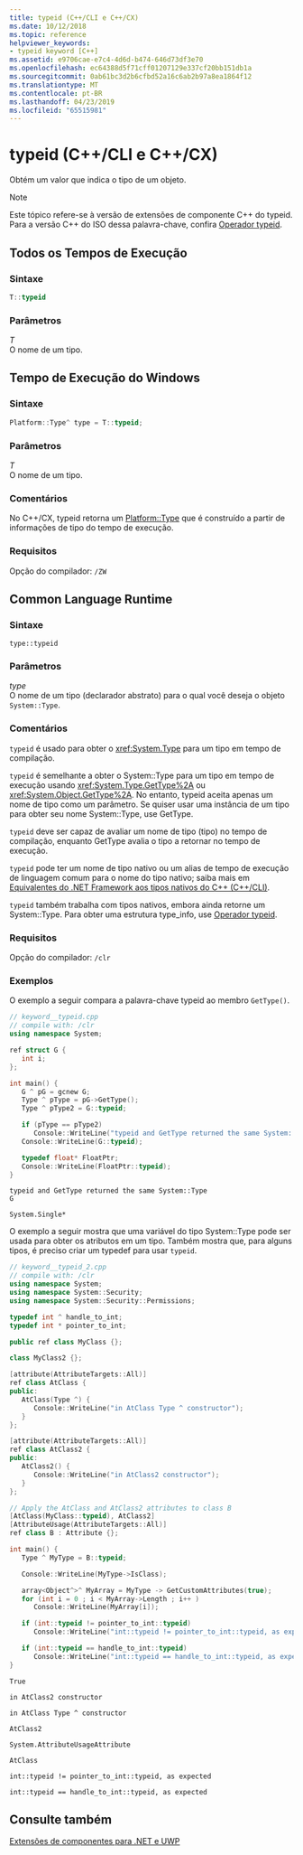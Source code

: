 ```yaml
---
title: typeid (C++/CLI e C++/CX)
ms.date: 10/12/2018
ms.topic: reference
helpviewer_keywords:
- typeid keyword [C++]
ms.assetid: e9706cae-e7c4-4d6d-b474-646d73df3e70
ms.openlocfilehash: ec64388d5f71cff01207129e337cf20bb151db1a
ms.sourcegitcommit: 0ab61bc3d2b6cfbd52a16c6ab2b97a8ea1864f12
ms.translationtype: MT
ms.contentlocale: pt-BR
ms.lasthandoff: 04/23/2019
ms.locfileid: "65515981"
---
```

# <a name="typeid--ccli-and-ccx"></a>typeid (C++/CLI e C++/CX)

Obtém um valor que indica o tipo de um objeto.

> [!NOTE]
> Este tópico refere-se à versão de extensões de componente C++ do typeid. Para a versão C++ do ISO dessa palavra-chave, confira [Operador typeid](../cpp/typeid-operator.md).

## <a name="all-runtimes"></a>Todos os Tempos de Execução

### <a name="syntax"></a>Sintaxe

```cpp
T::typeid
```

### <a name="parameters"></a>Parâmetros

*T*<br/>
O nome de um tipo.

## <a name="windows-runtime"></a>Tempo de Execução do Windows

### <a name="syntax"></a>Sintaxe

```cpp
Platform::Type^ type = T::typeid;
```

### <a name="parameters"></a>Parâmetros

*T*<br/>
O nome de um tipo.

### <a name="remarks"></a>Comentários

No C++/CX, typeid retorna um [Platform::Type](../cppcx/platform-type-class.md) que é construído a partir de informações de tipo do tempo de execução.

### <a name="requirements"></a>Requisitos

Opção do compilador: `/ZW`

## <a name="common-language-runtime"></a>Common Language Runtime

### <a name="syntax"></a>Sintaxe

```
type::typeid
```

### <a name="parameters"></a>Parâmetros

*type*<br/>
O nome de um tipo (declarador abstrato) para o qual você deseja o objeto `System::Type`.

### <a name="remarks"></a>Comentários

`typeid` é usado para obter o <xref:System.Type> para um tipo em tempo de compilação.

`typeid` é semelhante a obter o System::Type para um tipo em tempo de execução usando <xref:System.Type.GetType%2A> ou <xref:System.Object.GetType%2A>. No entanto, typeid aceita apenas um nome de tipo como um parâmetro.  Se quiser usar uma instância de um tipo para obter seu nome System::Type, use GetType.

`typeid` deve ser capaz de avaliar um nome de tipo (tipo) no tempo de compilação, enquanto GetType avalia o tipo a retornar no tempo de execução.

`typeid` pode ter um nome de tipo nativo ou um alias de tempo de execução de linguagem comum para o nome do tipo nativo; saiba mais em [Equivalentes do .NET Framework aos tipos nativos do C++ (C++/CLI)](../dotnet/dotnet-framework-equivalents-to-cpp-native-types-cpp-cli.md).

`typeid` também trabalha com tipos nativos, embora ainda retorne um System::Type.  Para obter uma estrutura type_info, use [Operador typeid](../cpp/typeid-operator.md).

### <a name="requirements"></a>Requisitos

Opção do compilador: `/clr`

### <a name="examples"></a>Exemplos

O exemplo a seguir compara a palavra-chave typeid ao membro `GetType()`.

```cpp
// keyword__typeid.cpp
// compile with: /clr
using namespace System;

ref struct G {
   int i;
};

int main() {
   G ^ pG = gcnew G;
   Type ^ pType = pG->GetType();
   Type ^ pType2 = G::typeid;

   if (pType == pType2)
      Console::WriteLine("typeid and GetType returned the same System::Type");
   Console::WriteLine(G::typeid);

   typedef float* FloatPtr;
   Console::WriteLine(FloatPtr::typeid);
}
```

```Output
typeid and GetType returned the same System::Type
G

System.Single*
```

O exemplo a seguir mostra que uma variável do tipo System::Type pode ser usada para obter os atributos em um tipo.  Também mostra que, para alguns tipos, é preciso criar um typedef para usar `typeid`.

```cpp
// keyword__typeid_2.cpp
// compile with: /clr
using namespace System;
using namespace System::Security;
using namespace System::Security::Permissions;

typedef int ^ handle_to_int;
typedef int * pointer_to_int;

public ref class MyClass {};

class MyClass2 {};

[attribute(AttributeTargets::All)]
ref class AtClass {
public:
   AtClass(Type ^) {
      Console::WriteLine("in AtClass Type ^ constructor");
   }
};

[attribute(AttributeTargets::All)]
ref class AtClass2 {
public:
   AtClass2() {
      Console::WriteLine("in AtClass2 constructor");
   }
};

// Apply the AtClass and AtClass2 attributes to class B
[AtClass(MyClass::typeid), AtClass2]
[AttributeUsage(AttributeTargets::All)]
ref class B : Attribute {};

int main() {
   Type ^ MyType = B::typeid;

   Console::WriteLine(MyType->IsClass);

   array<Object^>^ MyArray = MyType -> GetCustomAttributes(true);
   for (int i = 0 ; i < MyArray->Length ; i++ )
      Console::WriteLine(MyArray[i]);

   if (int::typeid != pointer_to_int::typeid)
      Console::WriteLine("int::typeid != pointer_to_int::typeid, as expected");

   if (int::typeid == handle_to_int::typeid)
      Console::WriteLine("int::typeid == handle_to_int::typeid, as expected");
}
```

```Output
True

in AtClass2 constructor

in AtClass Type ^ constructor

AtClass2

System.AttributeUsageAttribute

AtClass

int::typeid != pointer_to_int::typeid, as expected

int::typeid == handle_to_int::typeid, as expected
```

## <a name="see-also"></a>Consulte também

[Extensões de componentes para .NET e UWP](component-extensions-for-runtime-platforms.md)